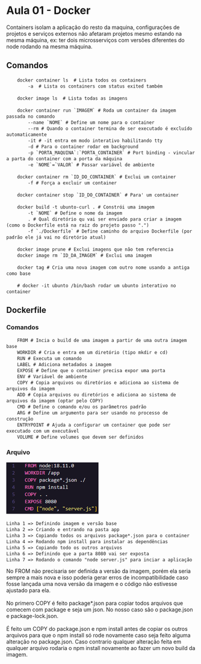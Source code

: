 # Aula 01 - Docker

Containers isolam a aplicação do resto da maquina, configurações de projetos e serviços externos não afetaram projetos mesmo estando na mesma máquina, ex: ter dois microsserviços com versões diferentes do node rodando na mesma máquina.

## Comandos

```docker
    docker container ls  # Lista todos os containers
        -a  # Lista os containers com status exited também

    docker image ls  # Lista todas as imagens

    docker container run `IMAGEM` # Roda um container da imagem passada no comando
        --name `NOME` # Define um nome para o container
        --rm # Quando o container termina de ser executado é excluído automaticamente
        -it # -it entra em modo interativo habilitando tty
        -d # Para o container rodar em background
        -p `PORTA_MAQUINA`:`PORTA_CONTAINER` # Port binding - vincular a parta do container com a porta da máquina
        -e `NOME`=`VALOR` # Passar variável de ambiente

    docker container rm `ID_DO_CONTAINER` # Exclui um container
        -f # Força a excluir um container

    docker container stop `ID_DO_CONTAINER` # Para' um container

    docker build -t ubunto-curl . # Constrói uma imagem
        -t `NOME` # Define o nome da imagem
        . # Qual diretório qu vai ser enviado para criar a imagem (como o Dockerfile está na raiz do projeto passo ".") 
        -f `./Dockerfile` # Define caminho do arquivo Dockerfile (por padrão ele já vai no diretório atual)

    docker image prune # Exclui imagens que não tem referencia
    docker image rm `ID_DA_IMAGEM` # Exclui uma imagem

    docker tag # Cria uma nova imagem com outro nome usando a antiga como base

    # docker -it ubunto /bin/bash rodar um ubunto interativo no container     
```

## Dockerfile
### Comandos

```docker
    FROM # Incia o build de uma imagem a partir de uma outra imagem base
    WORKDIR # Cria e entra em um diretório (tipo mkdir e cd)
    RUN # Executa um comando
    LABEL # Adiciona metadados a imagem
    EXPOSE # Define que o container precisa expor uma porta
    ENV # Variável de ambiente
    COPY # Copia arquivos ou diretórios e adiciona ao sistema de arquivos da imagem
    ADD # Copia arquivos ou diretórios e adiciona ao sistema de arquivos da imagem (optar pelo COPY)
    CMD # Define o comando e/ou os parâmetros padrão
    ARG # Define um argumento para ser usando no processo de construção
    ENTRYPOINT # Ajuda a configurar um container que pode ser executado com um executável
    VOLUME # Define volumes que devem ser definidos 
```

### Arquivo

<img src="./imgs/dockerfile.png" />

    Linha 1 => Definindo imagem e versão base  
    Linha 2 => Criando e entrando na pasta app
    Linha 3 => Copiando todos os arquivos package*.json para o container
    Linha 4 => Rodando npm install para instalar as dependências
    Linha 5 => Copiando todo os outros arquivos
    Linha 6 => Definindo que a parta 8080 vai ser exposta
    Linha 7 => Rodando o comando "node server.js" para inciar a aplicação

No FROM não precisaria ser definida a versão da imagem, porém ela seria sempre a mais nova e isso poderia gerar erros de incompatibilidade caso fosse lançada uma nova versão da imagem e o código não estivesse ajustado para ela.
<br/><br/>
No  primero COPY é feito package*.json para copiar todos arquivos que comecem com package e seja um json. No nosso caso são o package.json e package-lock.json.
<br/><br/>
É feito um COPY do package.json e npm install antes de copiar os outros arquivos para que o npm install só rode novamente caso seja feito alguma alteração no package.json. Caso contrario qualquer alteração feita em qualquer arquivo rodaria o npm install novamente ao fazer um novo build da imagem.


